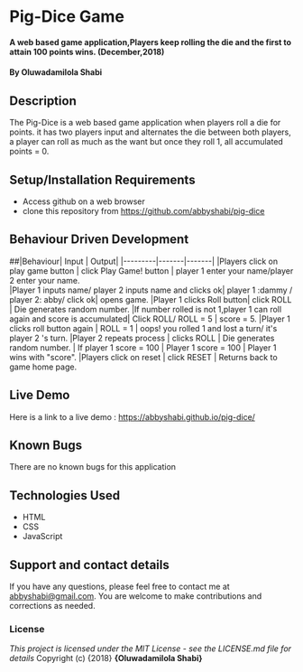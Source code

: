 # Pig-Dice Game
#### A web based game application,Players keep rolling the die and the first to attain 100 points wins. (December,2018)
#### By **Oluwadamilola Shabi**
## Description
The Pig-Dice  is a web based game application when players roll a die for points. it has two players input and alternates the die between both players, a player can 
roll as much as the want but once they roll 1, all accumulated points = 0.
## Setup/Installation Requirements
* Access github on a web browser
* clone this repository  from https://github.com/abbyshabi/pig-dice
## Behaviour Driven Development
##|Behaviour| Input | Output|
|---------|-------|-------|
|Players click on play game button | click Play Game! button | player 1 enter your name/player 2 enter your name.       
|Player 1 inputs name/ player 2 inputs name and clicks ok| player 1 :dammy / player 2: abby/ click ok| opens game.
|Player 1 clicks Roll button| click ROLL | Die generates random number.
|If number rolled is not 1,player 1 can roll again and score is accumulated| Click ROLL/ ROLL = 5 | score = 5.
|Player 1 clicks roll button again | ROLL = 1 | oops! you rolled 1 and lost a turn/ it's player 2 's turn.
|Player 2 repeats process | clicks ROLL | Die generates random number.
| If player 1 score = 100 | Player 1 score = 100 | Player 1 wins with "score".
|Players click on reset | click RESET | Returns back to game home page.
## Live Demo
 Here is a link to a live demo : https://abbyshabi.github.io/pig-dice/
## Known Bugs
There are no known bugs for this application
## Technologies Used
* HTML
* CSS
* JavaScript
## Support and contact details
If you have any questions, please feel free to contact me at abbyshabi@gmail.com. You are welcome to make contributions and corrections as needed.
### License
*This project is licensed under the MIT License - see the LICENSE.md file for details*
Copyright (c) {2018} **{Oluwadamilola Shabi}**
